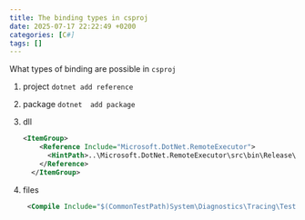 ```yaml
---
title: The binding types in csproj
date: 2025-07-17 22:22:49 +0200
categories: [C#]
tags: []
---
```


What types of binding are possible in `csproj`

1.  project   `dotnet add reference`

2.  package 
`dotnet  add package`

3. dll

	```xml
	<ItemGroup>
		<Reference Include="Microsoft.DotNet.RemoteExecutor">
		  <HintPath>..\Microsoft.DotNet.RemoteExecutor\src\bin\Release\net9.0\publish\Microsoft.DotNet.RemoteExecutor.dll</HintPath>
		</Reference>
	  </ItemGroup>
	```

4. files

	```xml
	 <Compile Include="$(CommonTestPath)System\Diagnostics\Tracing\TestEventListener.cs" Link="Common\System\Diagnostics\Tracing\TestEventListener.cs" />
	```

